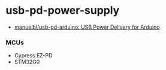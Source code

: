 usb-pd-power-supply
===================
- [manuelbl/usb-pd-arduino: USB Power Delivery for Arduino](https://github.com/manuelbl/usb-pd-arduino)

### MCUs
- Cypress EZ-PD
- STM32G0
